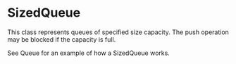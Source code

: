 # SizedQueue

This class represents queues of specified size capacity.  The push operation
may be blocked if the capacity is full.

See Queue for an example of how a SizedQueue works.